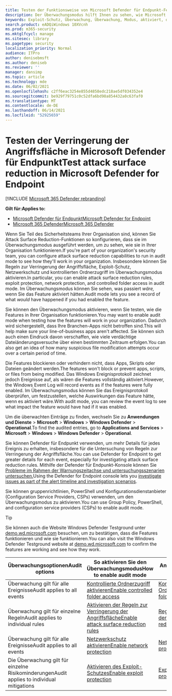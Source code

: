 ```yaml
---
title: Testen der Funktionsweise von Microsoft Defender für Endpunkt-Features im Überwachungsmodus
description: Der Überwachungsmodus hilft Ihnen zu sehen, wie Microsoft Defender für Endpunkt Ihre Geräte schützen würde, wenn sie aktiviert wäre.
keywords: Exploit-Schutz, Überwachung, Überwachung, Modus, aktiviert, deaktiviert, Testen, Demo, auswerten, Lab
search.product: eADQiWindows 10XVcnh
ms.prod: m365-security
ms.mktglfcycl: manage
ms.sitesec: library
ms.pagetype: security
localization_priority: Normal
audience: ITPro
author: denisebmsft
ms.author: deniseb
ms.reviewer: ''
manager: dansimp
ms.topic: article
ms.technology: mde
ms.date: 06/02/2021
ms.openlocfilehash: c2ff6eac3254e855d4858edc218ae5df034352e4
ms.sourcegitcommit: be929f79751c0c52dfa6bd98a854432a0c63faf0
ms.translationtype: MT
ms.contentlocale: de-DE
ms.lasthandoff: 06/14/2021
ms.locfileid: "52925659"
---
```

# <a name="test-attack-surface-reduction-in-microsoft-defender-for-endpoint"></a><span data-ttu-id="a8538-104">Testen der Verringerung der Angriffsfläche in Microsoft Defender für Endpunkt</span><span class="sxs-lookup"><span data-stu-id="a8538-104">Test attack surface reduction in Microsoft Defender for Endpoint</span></span>

[!INCLUDE [Microsoft 365 Defender rebranding](../../includes/microsoft-defender.md)]

<span data-ttu-id="a8538-105">**Gilt für:**</span><span class="sxs-lookup"><span data-stu-id="a8538-105">**Applies to:**</span></span>
- [<span data-ttu-id="a8538-106">Microsoft Defender für Endpunkt</span><span class="sxs-lookup"><span data-stu-id="a8538-106">Microsoft Defender for Endpoint</span></span>](https://go.microsoft.com/fwlink/?linkid=2154037)
- [<span data-ttu-id="a8538-107">Microsoft 365 Defender</span><span class="sxs-lookup"><span data-stu-id="a8538-107">Microsoft 365 Defender</span></span>](https://go.microsoft.com/fwlink/?linkid=2118804)

<span data-ttu-id="a8538-108">Wenn Sie Teil des Sicherheitsteams Ihrer Organisation sind, können Sie Attack Surface Reduction-Funktionen so konfigurieren, dass sie im Überwachungsmodus ausgeführt werden, um zu sehen, wie sie in Ihrer Organisation funktionieren.</span><span class="sxs-lookup"><span data-stu-id="a8538-108">If you're part of your organization's security team, you can configure attack surface reduction capabilities to run in audit mode to see how they'll work in your organization.</span></span> <span data-ttu-id="a8538-109">Insbesondere können Sie Regeln zur Verringerung der Angriffsfläche, Exploit-Schutz, Netzwerkschutz und kontrollierten Ordnerzugriff im Überwachungsmodus aktivieren.</span><span class="sxs-lookup"><span data-stu-id="a8538-109">In particular, you can enable attack surface reduction rules, exploit protection, network protection, and controlled folder access in audit mode.</span></span> <span data-ttu-id="a8538-110">Im Überwachungsmodus können Sie sehen, was passiert *wäre,* wenn Sie das Feature aktiviert hätten.</span><span class="sxs-lookup"><span data-stu-id="a8538-110">Audit mode lets you see a record of what *would* have happened if you had enabled the feature.</span></span>

<span data-ttu-id="a8538-111">Sie können den Überwachungsmodus aktivieren, wenn Sie testen, wie die Features in Ihrer Organisation funktionieren.</span><span class="sxs-lookup"><span data-stu-id="a8538-111">You may want to enable audit mode when testing how the features will work in your organization.</span></span> <span data-ttu-id="a8538-112">Dadurch wird sichergestellt, dass Ihre Branchen-Apps nicht betroffen sind.</span><span class="sxs-lookup"><span data-stu-id="a8538-112">This will help make sure your line-of-business apps aren't affected.</span></span> <span data-ttu-id="a8538-113">Sie können sich auch einen Eindruck davon verschaffen, wie viele verdächtige Dateiänderungsversuche über einen bestimmten Zeitraum erfolgen.</span><span class="sxs-lookup"><span data-stu-id="a8538-113">You can also get an idea of how many suspicious file modification attempts occur over a certain period of time.</span></span>

<span data-ttu-id="a8538-114">Die Features blockieren oder verhindern nicht, dass Apps, Skripts oder Dateien geändert werden.</span><span class="sxs-lookup"><span data-stu-id="a8538-114">The features won't block or prevent apps, scripts, or files from being modified.</span></span> <span data-ttu-id="a8538-115">Das Windows Ereignisprotokoll zeichnet jedoch Ereignisse auf, als wären die Features vollständig aktiviert.</span><span class="sxs-lookup"><span data-stu-id="a8538-115">However, the Windows Event Log will record events as if the features were fully enabled.</span></span> <span data-ttu-id="a8538-116">Im Überwachungsmodus können Sie das Ereignisprotokoll überprüfen, um festzustellen, welche Auswirkungen das Feature hätte, wenn es aktiviert wäre.</span><span class="sxs-lookup"><span data-stu-id="a8538-116">With audit mode, you can review the event log to see what impact the feature would have had if it was enabled.</span></span>

<span data-ttu-id="a8538-117">Um die überwachten Einträge zu finden, wechseln Sie zu **Anwendungen und Dienste**  >  **Microsoft**  >  **Windows**  >  **Windows Defender**  >  **Operational**.</span><span class="sxs-lookup"><span data-stu-id="a8538-117">To find the audited entries, go to **Applications and Services** > **Microsoft** > **Windows** > **Windows Defender** > **Operational**.</span></span>

<span data-ttu-id="a8538-118">Sie können Defender für Endpunkt verwenden, um mehr Details für jedes Ereignis zu erhalten, insbesondere für die Untersuchung von Regeln zur Verringerung der Angriffsfläche.</span><span class="sxs-lookup"><span data-stu-id="a8538-118">You can use Defender for Endpoint to get greater details for each event, especially for investigating attack surface reduction rules.</span></span> <span data-ttu-id="a8538-119">Mithilfe der Defender für Endpunkt-Konsole können Sie [Probleme im Rahmen der Warnungszeitachse und untersuchungsszenarien untersuchen.](investigate-alerts.md)</span><span class="sxs-lookup"><span data-stu-id="a8538-119">Using the Defender for Endpoint console lets you [investigate issues as part of the alert timeline and investigation scenarios](investigate-alerts.md).</span></span>

<span data-ttu-id="a8538-120">Sie können gruppenrichtlinien, PowerShell und Konfigurationsdienstanbieter (Configuration Service Providers, CSPs) verwenden, um den Überwachungsmodus zu aktivieren.</span><span class="sxs-lookup"><span data-stu-id="a8538-120">You can use Group Policy, PowerShell, and configuration service providers (CSPs) to enable audit mode.</span></span>

> [!TIP]
> <span data-ttu-id="a8538-121">Sie können auch die Website Windows Defender Testground unter [demo.wd.microsoft.com](https://demo.wd.microsoft.com?ocid=cx-wddocs-testground) besuchen, um zu bestätigen, dass die Features funktionieren und wie sie funktionieren.</span><span class="sxs-lookup"><span data-stu-id="a8538-121">You can also visit the Windows Defender Testground website at [demo.wd.microsoft.com](https://demo.wd.microsoft.com?ocid=cx-wddocs-testground) to confirm the features are working and see how they work.</span></span>

| <span data-ttu-id="a8538-122">Überwachungsoptionen</span><span class="sxs-lookup"><span data-stu-id="a8538-122">Audit options</span></span> | <span data-ttu-id="a8538-123">So aktivieren Sie den Überwachungsmodus</span><span class="sxs-lookup"><span data-stu-id="a8538-123">How to enable audit mode</span></span> | <span data-ttu-id="a8538-124">Anzeigen von Ereignissen</span><span class="sxs-lookup"><span data-stu-id="a8538-124">How to view events</span></span> |
|---------|---------|---------|
| <span data-ttu-id="a8538-125">Überwachung gilt für alle Ereignisse</span><span class="sxs-lookup"><span data-stu-id="a8538-125">Audit applies to all events</span></span> | [<span data-ttu-id="a8538-126">Kontrollierte Ordnerzugriff aktivieren</span><span class="sxs-lookup"><span data-stu-id="a8538-126">Enable controlled folder access</span></span>](enable-controlled-folders.md) | [<span data-ttu-id="a8538-127">Kontrollierte Ordnerzugriffsereignisse</span><span class="sxs-lookup"><span data-stu-id="a8538-127">Controlled folder access events</span></span>](evaluate-controlled-folder-access.md#review-controlled-folder-access-events-in-windows-event-viewer)
| <span data-ttu-id="a8538-128">Überwachung gilt für einzelne Regeln</span><span class="sxs-lookup"><span data-stu-id="a8538-128">Audit applies to individual rules</span></span> | [<span data-ttu-id="a8538-129">Aktivieren der Regeln zur Verringerung der Angriffsfläche</span><span class="sxs-lookup"><span data-stu-id="a8538-129">Enable attack surface reduction rules</span></span>](enable-attack-surface-reduction.md) | [<span data-ttu-id="a8538-130">Regelereignisse zur Verringerung der Angriffsfläche</span><span class="sxs-lookup"><span data-stu-id="a8538-130">Attack surface reduction rule events</span></span>](evaluate-attack-surface-reduction.md#review-attack-surface-reduction-events-in-windows-event-viewer)
| <span data-ttu-id="a8538-131">Überwachung gilt für alle Ereignisse</span><span class="sxs-lookup"><span data-stu-id="a8538-131">Audit applies to all events</span></span> | [<span data-ttu-id="a8538-132">Netzwerkschutz aktivieren</span><span class="sxs-lookup"><span data-stu-id="a8538-132">Enable network protection</span></span>](enable-network-protection.md) | [<span data-ttu-id="a8538-133">Netzwerkschutzereignisse</span><span class="sxs-lookup"><span data-stu-id="a8538-133">Network protection events</span></span>](evaluate-network-protection.md#review-network-protection-events-in-windows-event-viewer)
| <span data-ttu-id="a8538-134">Die Überwachung gilt für einzelne Risikominderungen</span><span class="sxs-lookup"><span data-stu-id="a8538-134">Audit applies to individual mitigations</span></span> | [<span data-ttu-id="a8538-135">Aktivieren des Exploit-Schutzes</span><span class="sxs-lookup"><span data-stu-id="a8538-135">Enable exploit protection</span></span>](enable-exploit-protection.md) | [<span data-ttu-id="a8538-136">Exploit-Schutzereignisse</span><span class="sxs-lookup"><span data-stu-id="a8538-136">Exploit protection events</span></span>](exploit-protection.md#review-exploit-protection-events-in-windows-event-viewer)


